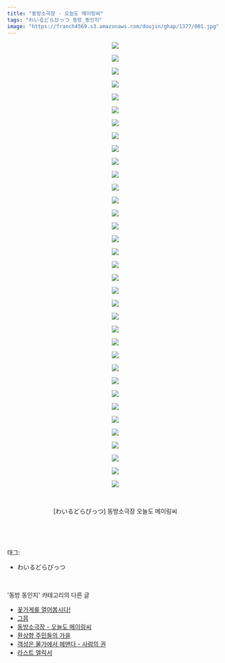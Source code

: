 ```yaml
---
title: "동방소극장 - 오늘도 메이링씨"
tags: "わいるどらびっつ 동방_동인지"
image: "https://franch4569.s3.amazonaws.com/doujin/ghap/1377/001.jpg"
---
```

<div class="article">
<p style="text-align: center; clear: none; float: none;"><img src="{{ site.imgserver2 }}/ghap/1377/001.jpg"/></p>
<p style="text-align: center; clear: none; float: none;"><img src="{{ site.imgserver2 }}/ghap/1377/002.jpg"/></p>
<p style="text-align: center; clear: none; float: none;"><img src="{{ site.imgserver2 }}/ghap/1377/003.jpg"/></p>
<p style="text-align: center; clear: none; float: none;"><img src="{{ site.imgserver2 }}/ghap/1377/004.jpg"/></p>
<p style="text-align: center; clear: none; float: none;"><img src="{{ site.imgserver2 }}/ghap/1377/005.jpg"/></p>
<p style="text-align: center; clear: none; float: none;"><img src="{{ site.imgserver2 }}/ghap/1377/006.jpg"/></p>
<p style="text-align: center; clear: none; float: none;"><img src="{{ site.imgserver2 }}/ghap/1377/007.jpg"/></p>
<p style="text-align: center; clear: none; float: none;"><img src="{{ site.imgserver2 }}/ghap/1377/008.jpg"/></p>
<p style="text-align: center; clear: none; float: none;"><img src="{{ site.imgserver2 }}/ghap/1377/009.jpg"/></p>
<p style="text-align: center; clear: none; float: none;"><img src="{{ site.imgserver2 }}/ghap/1377/010.jpg"/></p>
<p style="text-align: center; clear: none; float: none;"><img src="{{ site.imgserver2 }}/ghap/1377/011.jpg"/></p>
<p style="text-align: center; clear: none; float: none;"><img src="{{ site.imgserver2 }}/ghap/1377/012.jpg"/></p>
<p style="text-align: center; clear: none; float: none;"><img src="{{ site.imgserver2 }}/ghap/1377/013.jpg"/></p>
<p style="text-align: center; clear: none; float: none;"><img src="{{ site.imgserver2 }}/ghap/1377/014.jpg"/></p>
<p style="text-align: center; clear: none; float: none;"><img src="{{ site.imgserver2 }}/ghap/1377/015.jpg"/></p>
<p style="text-align: center; clear: none; float: none;"><img src="{{ site.imgserver2 }}/ghap/1377/016.jpg"/></p>
<p style="text-align: center; clear: none; float: none;"><img src="{{ site.imgserver2 }}/ghap/1377/017.jpg"/></p>
<p style="text-align: center; clear: none; float: none;"><img src="{{ site.imgserver2 }}/ghap/1377/018.jpg"/></p>
<p style="text-align: center; clear: none; float: none;"><img src="{{ site.imgserver2 }}/ghap/1377/019.jpg"/></p>
<p style="text-align: center; clear: none; float: none;"><img src="{{ site.imgserver2 }}/ghap/1377/020.jpg"/></p>
<p style="text-align: center; clear: none; float: none;"><img src="{{ site.imgserver2 }}/ghap/1377/021.jpg"/></p>
<p style="text-align: center; clear: none; float: none;"><img src="{{ site.imgserver2 }}/ghap/1377/022.jpg"/></p>
<p style="text-align: center; clear: none; float: none;"><img src="{{ site.imgserver2 }}/ghap/1377/023.jpg"/></p>
<p style="text-align: center; clear: none; float: none;"><img src="{{ site.imgserver2 }}/ghap/1377/024.jpg"/></p>
<p style="text-align: center; clear: none; float: none;"><img src="{{ site.imgserver2 }}/ghap/1377/025.jpg"/></p>
<p style="text-align: center; clear: none; float: none;"><img src="{{ site.imgserver2 }}/ghap/1377/026.jpg"/></p>
<p style="text-align: center; clear: none; float: none;"><img src="{{ site.imgserver2 }}/ghap/1377/027.jpg"/></p>
<p style="text-align: center; clear: none; float: none;"><img src="{{ site.imgserver2 }}/ghap/1377/028.jpg"/></p>
<p style="text-align: center; clear: none; float: none;"><img src="{{ site.imgserver2 }}/ghap/1377/029.jpg"/></p>
<p style="text-align: center; clear: none; float: none;"><img src="{{ site.imgserver2 }}/ghap/1377/030.jpg"/></p>
<p style="text-align: center; clear: none; float: none;"><img src="{{ site.imgserver2 }}/ghap/1377/031.jpg"/></p>
<p style="text-align: center; clear: none; float: none;"><img src="{{ site.imgserver2 }}/ghap/1377/032.jpg"/></p>
<p style="text-align: center; clear: none; float: none;"><img src="{{ site.imgserver2 }}/ghap/1377/033.jpg"/></p>
<p style="text-align: center; clear: none; float: none;"><img src="{{ site.imgserver2 }}/ghap/1377/034.jpg"/></p>
<p style="text-align: center; clear: none; float: none;"><img src="{{ site.imgserver2 }}/ghap/1377/035.jpg"/></p>
<p style="text-align: center; clear: none; float: none;"><br/></p>
<p style="text-align: center; clear: none; float: none;">[わいるどらびっつ] 동방소극장 오늘도 메이링씨</p>
<p><br/></p>
</div><br/>
<div class="tagTrail">
<p>태그: </p>
<ul>
<li>わいるどらびっつ</li>
</ul>
</div><br/>
<div class="another">
<p>'동방 동인지' 카테고리의 다른 글</p>
<ul>
<li><a href="/ghap_1379">꽃가게를 열어봅시다!</a></li>
<li><a href="/ghap_1378">그믐</a></li>
<li><a href="/ghap_1377">동방소극장 - 오늘도 메이링씨</a></li>
<li><a href="/ghap_1376">환상향 주민들의 가을</a></li>
<li><a href="/ghap_1375">객성은 물가에서 헤맨다 - 사람의 권</a></li>
<li><a href="/ghap_1374">라스트 엘릭서</a></li>
</ul>
</div><br/>
<div class="cb_module cb_fluid">
<div class="cb_wrt cb_profile">
</div><!-- commentList close -->
</div><br/>
